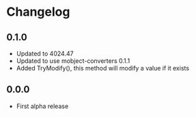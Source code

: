 # Changelog

## 0.1.0

- Updated to 4024.47
- Updated to use mobject-converters 0.1.1
- Added TryModify(), this method will modify a value if it exists

## 0.0.0

- First alpha release
